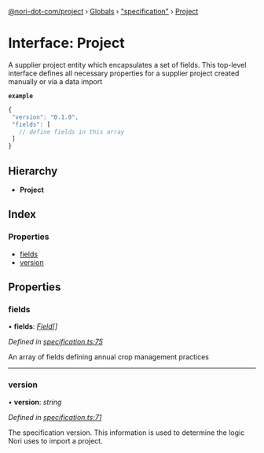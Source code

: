 [@nori-dot-com/project](../README.md) › [Globals](../globals.md) › ["specification"](../modules/_specification_.md) › [Project](_specification_.project.md)

# Interface: Project

A supplier project entity which encapsulates a set of fields. This top-level interface defines all necessary properties for a supplier project created manually or via a data import

**`example`** 
```js
{
 "version": "0.1.0",
 "fields": [
   // define fields in this array
 ]
}
```

## Hierarchy

* **Project**

## Index

### Properties

* [fields](_specification_.project.md#fields)
* [version](_specification_.project.md#version)

## Properties

###  fields

• **fields**: *[Field](_specification_.field.md)[]*

*Defined in [specification.ts:75](https://github.com/nori-dot-eco/nori-dot-com/blob/fd385e2/packages/project/src/specification.ts#L75)*

An array of fields defining annual crop management practices

___

###  version

• **version**: *string*

*Defined in [specification.ts:71](https://github.com/nori-dot-eco/nori-dot-com/blob/fd385e2/packages/project/src/specification.ts#L71)*

The specification version. This information is used to determine the logic Nori uses to import a project.
